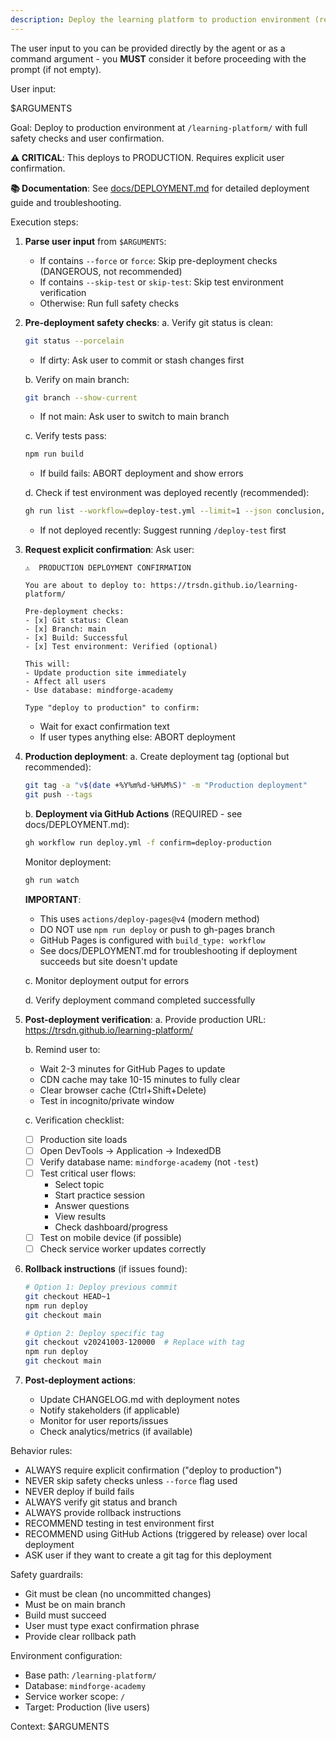 ```yaml
---
description: Deploy the learning platform to production environment (requires confirmation). Arguments: --force (skip checks), --skip-test (skip test env verification)
---
```


The user input to you can be provided directly by the agent or as a command argument - you **MUST** consider it before proceeding with the prompt (if not empty).

User input:

$ARGUMENTS

Goal: Deploy to production environment at `/learning-platform/` with full safety checks and user confirmation.

**⚠️ CRITICAL**: This deploys to PRODUCTION. Requires explicit user confirmation.

**📚 Documentation**: See [docs/DEPLOYMENT.md](../../../docs/DEPLOYMENT.md) for detailed deployment guide and troubleshooting.

Execution steps:

1. **Parse user input** from `$ARGUMENTS`:
   - If contains `--force` or `force`: Skip pre-deployment checks (DANGEROUS, not recommended)
   - If contains `--skip-test` or `skip-test`: Skip test environment verification
   - Otherwise: Run full safety checks

2. **Pre-deployment safety checks**:
   a. Verify git status is clean:
      ```bash
      git status --porcelain
      ```
      - If dirty: Ask user to commit or stash changes first

   b. Verify on main branch:
      ```bash
      git branch --show-current
      ```
      - If not main: Ask user to switch to main branch

   c. Verify tests pass:
      ```bash
      npm run build
      ```
      - If build fails: ABORT deployment and show errors

   d. Check if test environment was deployed recently (recommended):
      ```bash
      gh run list --workflow=deploy-test.yml --limit=1 --json conclusion,updatedAt
      ```
      - If not deployed recently: Suggest running `/deploy-test` first

3. **Request explicit confirmation**:
   Ask user:
   ```
   ⚠️  PRODUCTION DEPLOYMENT CONFIRMATION

   You are about to deploy to: https://trsdn.github.io/learning-platform/

   Pre-deployment checks:
   - [x] Git status: Clean
   - [x] Branch: main
   - [x] Build: Successful
   - [x] Test environment: Verified (optional)

   This will:
   - Update production site immediately
   - Affect all users
   - Use database: mindforge-academy

   Type "deploy to production" to confirm:
   ```

   - Wait for exact confirmation text
   - If user types anything else: ABORT deployment

4. **Production deployment**:
   a. Create deployment tag (optional but recommended):
      ```bash
      git tag -a "v$(date +%Y%m%d-%H%M%S)" -m "Production deployment"
      git push --tags
      ```

   b. **Deployment via GitHub Actions** (REQUIRED - see docs/DEPLOYMENT.md):
      ```bash
      gh workflow run deploy.yml -f confirm=deploy-production
      ```

      Monitor deployment:
      ```bash
      gh run watch
      ```

      **IMPORTANT**:
      - This uses `actions/deploy-pages@v4` (modern method)
      - DO NOT use `npm run deploy` or push to gh-pages branch
      - GitHub Pages is configured with `build_type: workflow`
      - See docs/DEPLOYMENT.md for troubleshooting if deployment succeeds but site doesn't update

   c. Monitor deployment output for errors

   d. Verify deployment command completed successfully

5. **Post-deployment verification**:
   a. Provide production URL: https://trsdn.github.io/learning-platform/

   b. Remind user to:
      - Wait 2-3 minutes for GitHub Pages to update
      - CDN cache may take 10-15 minutes to fully clear
      - Clear browser cache (Ctrl+Shift+Delete)
      - Test in incognito/private window

   c. Verification checklist:
      - [ ] Production site loads
      - [ ] Open DevTools → Application → IndexedDB
      - [ ] Verify database name: `mindforge-academy` (not `-test`)
      - [ ] Test critical user flows:
        * Select topic
        * Start practice session
        * Answer questions
        * View results
        * Check dashboard/progress
      - [ ] Test on mobile device (if possible)
      - [ ] Check service worker updates correctly

6. **Rollback instructions** (if issues found):
   ```bash
   # Option 1: Deploy previous commit
   git checkout HEAD~1
   npm run deploy
   git checkout main

   # Option 2: Deploy specific tag
   git checkout v20241003-120000  # Replace with tag
   npm run deploy
   git checkout main
   ```

7. **Post-deployment actions**:
   - Update CHANGELOG.md with deployment notes
   - Notify stakeholders (if applicable)
   - Monitor for user reports/issues
   - Check analytics/metrics (if available)

Behavior rules:
- ALWAYS require explicit confirmation ("deploy to production")
- NEVER skip safety checks unless `--force` flag used
- NEVER deploy if build fails
- ALWAYS verify git status and branch
- ALWAYS provide rollback instructions
- RECOMMEND testing in test environment first
- RECOMMEND using GitHub Actions (triggered by release) over local deployment
- ASK user if they want to create a git tag for this deployment

Safety guardrails:
- Git must be clean (no uncommitted changes)
- Must be on main branch
- Build must succeed
- User must type exact confirmation phrase
- Provide clear rollback path

Environment configuration:
- Base path: `/learning-platform/`
- Database: `mindforge-academy`
- Service worker scope: `/`
- Target: Production (live users)

Context: $ARGUMENTS
